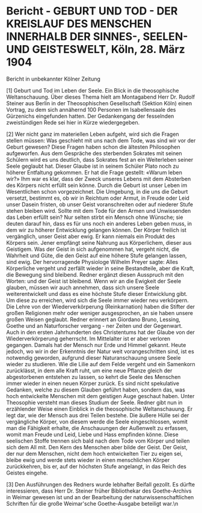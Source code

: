 # Bericht - GEBURT UND TOD - DER KREISLAUF DES MENSCHEN INNERHALB DER SINNES-, SEELEN- UND GEISTESWELT, Köln, 28. März 1904

Bericht in unbekannter Kölner Zeitung

[1] Geburt und Tod im Leben der Seele. Ein Blick in die theosophische Weltanschauung. Über dieses Thema hielt am Montagabend Herr Dr. Rudolf Steiner aus Berlin in der Theosophischen Gesellschaft (Sektion Köln) einen Vortrag, zu dem sich annähernd 100 Personen im Isabellensaale des Gürzenichs eingefunden hatten. Der Gedankengang der fesselnden zweistündigen Rede sei hier in Kürze wiedergegeben.

[2] Wer nicht ganz im materiellen Leben aufgeht, wird sich die Fragen stellen müssen: Was geschieht mit uns nach dem Tode, was sind wir vor der Geburt gewesen? Diese Fragen haben schon die ältesten Philosophen aufgeworfen. Aus dem Gespräche des sterbenden Sokrates mit seinen Schülern wird es uns deutlich, dass Sokrates fest an ein Weiterleben seiner Seele geglaubt hat. Dieser Glaube ist in seinem Schüler Plato noch zu höherer Entfaltung gekommen. Er hat die Frage gestellt: «Warum leben wir?» Ihm war es klar, dass der Zweck unseres Lebens mit dem Absterben des Körpers nicht erfüllt sein könne. Durch die Geburt ist unser Leben im Wesentlichen schon vorgezeichnet. Die Umgebung, in die uns die Geburt versetzt, bestimmt es, ob wir in Reichtum oder Armut, in Freude oder Leid unser Dasein fristen, ob unser Geist voranschreiten oder auf niederer Stufe stehen bleiben wird. Sollte mit dem Tode für den Armen und Unwissenden das Leben erfüllt sein? Nur selten stirbt ein Mensch ohne Wünsche; sie deuten darauf hin, dass es für uns noch ein anderes Leben geben muss, in dem wir zu höherer Entwicklung gelangen können. Der Körper freilich ist vergänglich, unser Geist aber ewig. Er kann niemals ein Produkt des Körpers sein. Jener empfängt seine Nahrung aus Körperlichem, dieser aus Geistigem. Was der Geist in sich aufgenommen hat, vergeht nicht, die Wahrheit und Güte, die den Geist auf eine höhere Stufe gelangen lassen, sind ewig. Der hervorragende Physiologe Wilhelm Preyer sagte: Alles Körperliche vergeht und zerfällt wieder in seine Bestandteile, aber die Kraft, die Bewegung sind bleibend. Redner ergänzt diesen Ausspruch mit den Worten: und der Geist ist bleibend. Wenn wir an die Ewigkeit der Seele glauben, müssen wir auch annehmen, dass sich unsere Seele weiterentwickelt und dass es eine höchste Stufe dieser Entwicklung gibt. Um diese zu erreichen, wird sich die Seele immer wieder neu verkörpern. Die Lehre von der Wiederverkörperung (Reinkarnation) haben die Stifter der großen Religionen mehr oder weniger ausgesprochen, an sie haben unsere großen Weisen geglaubt. Redner erinnert an Giordano Bruno, Lessing, Goethe und an Naturforscher vergang - ner Zeiten und der Gegenwart. Auch in den ersten Jahrhunderten des Christentums hat der Glaube von der Wiederverkörperung geherrscht. Im Mittelalter ist er aber verloren gegangen. Damals hat der Mensch nur Erde und Himmel gekannt. Heute jedoch, wo wir in der Erkenntnis der Natur weit vorangeschritten sind, ist es notwendig geworden, aufgrund dieser Naturanschauung unsere Seele wieder zu studieren. Wie die Lilie auf dem Felde vergeht und ein Samenkorn zurücklässt, in dem alle Kraft ruht, um eine neue Pflanze gleich der abgestorbenen entstehen zu lassen, so kehrt die Seele des Menschen immer wieder in einen neuen Körper zurück. Es sind nicht spekulative Gedanken, welche zu diesem Glauben geführt haben, sondern das, was hoch entwickelte Menschen mit dem geistigen Auge geschaut haben. Unter Theosophie versteht man dieses Studium der Seele. Redner gibt nun in erzählender Weise einen Einblick in die theosophische Weltanschauung. Er legt dar, wie der Mensch aus drei Teilen bestehe. Die äußere Hülle sei der vergängliche Körper, von diesem werde die Seele eingeschlossen, womit man die Fähigkeit erhalte, die Anschauungen der Außenwelt zu erfassen, womit man Freude und Leid, Liebe und Hass empfinden könne. Diese seelischen Stoffe trennen sich bald nach dem Tode vom Körper und teilen sich dem All mit. Den Kern des Menschen aber bilde der Geist. Der Geist, der nur dem Menschen, nicht dem hoch entwickelten Tier zu eigen sei, bleibe ewig und werde stets wieder in einen menschlichen Körper zurückkehren, bis er, auf der höchsten Stufe angelangt, in das Reich des Geistes eingehe.

[3] Den Ausführungen des Redners wurde lebhafter Beifall gezollt. Es dürfte interessieren, dass Herr Dr. Steiner früher Bibliothekar des Goethe-Archivs in Weimar gewesen ist und an der Bearbeitung der naturwissenschaftlichen Schriften für die große Weimar'sche Goethe-Ausgabe beteiligt war.\n